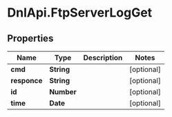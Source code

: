 # DnlApi.FtpServerLogGet

## Properties
Name | Type | Description | Notes
------------ | ------------- | ------------- | -------------
**cmd** | **String** |  | [optional] 
**responce** | **String** |  | [optional] 
**id** | **Number** |  | [optional] 
**time** | **Date** |  | [optional] 


